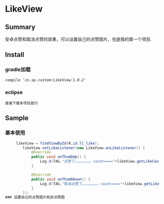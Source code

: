 # LikeView
## Summary
安卓点赞和取消点赞的效果，可以设置自己的点赞图片，也是我的第一个项目.
## Install
### gradle加载
    compile 'cn.xp.custom:LikeView:1.0.2'
### eclipse
    直接下载本项目就行
## Sample
### 基本使用
```java
     likeView = findViewById(R.id.ll_like);
        likeView.setLikeListener(new LikeView.onLikeListener() {
            @Override
            public void onThumbUp() {
                Log.d(TAG,"点赞了。。。。。。。。。count===="+likeView.getLikeCount());
            }

            @Override
            public void onThumbDown() {
                Log.d(TAG,"取消点赞了。。。。。。。。。count===="+likeView.getLikeCount());
            }
        });
### 设置自己的点赞图片和非点赞图
    
